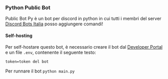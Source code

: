 ### Python Public Bot 

Public Bot Py è un bot per discord in python in cui tutti i membri del server [Discord Bots Italia](https://discord.gg/VPEeRAH) posso aggiungere comandi!

#### Self-hosting

Per self-hostare questo bot, è necessario creare il bot dal [Developer Portal](https://discord.com/developers/applications/) e un file `.env`, contenente il seguente testo:

```
token=token del bot
```
Per runnare il bot `python main.py`